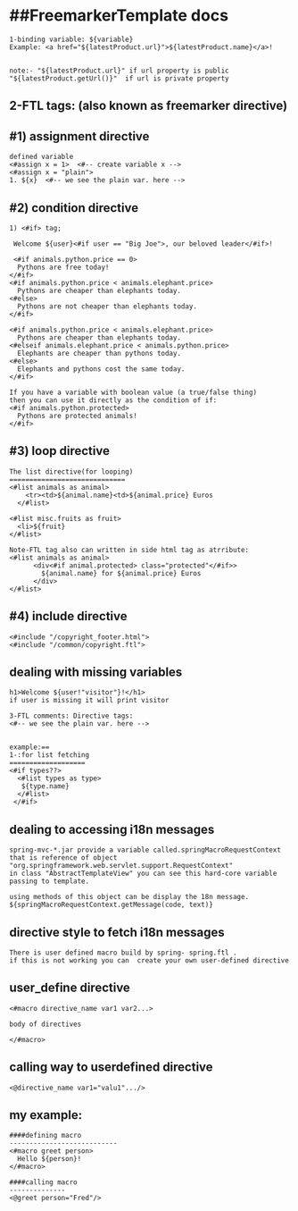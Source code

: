 ##FreemarkerTemplate docs
================================================
	
	1-binding variable: ${variable}
	Example: <a href="${latestProduct.url}">${latestProduct.name}</a>!


	note:- "${latestProduct.url}" if url property is public
	"${latestProduct.getUrl()}"  if url is private property

2-FTL tags: (also known as freemarker directive)
-----------------------------------------------

#1) assignment directive
-----------------------
	
	defined variable
	<#assign x = 1>  <#-- create variable x -->
	<#assign x = "plain">
	1. ${x}  <#-- we see the plain var. here -->


#2) condition directive
---------------------
	1) <#if> tag;

	 Welcome ${user}<#if user == "Big Joe">, our beloved leader</#if>!
	 
	 <#if animals.python.price == 0>
	  Pythons are free today!
	</#if>
	<#if animals.python.price < animals.elephant.price>
	  Pythons are cheaper than elephants today.
	<#else>
	  Pythons are not cheaper than elephants today.
	</#if>
	
	<#if animals.python.price < animals.elephant.price>
	  Pythons are cheaper than elephants today.
	<#elseif animals.elephant.price < animals.python.price>
	  Elephants are cheaper than pythons today.
	<#else>
	  Elephants and pythons cost the same today.
	</#if>

	If you have a variable with boolean value (a true/false thing) 
	then you can use it directly as the condition of if:
	<#if animals.python.protected>
	  Pythons are protected animals!
	</#if>


#3) loop directive
-----------------

	The list directive(for looping)
	=============================
	<#list animals as animal>
	    <tr><td>${animal.name}<td>${animal.price} Euros
	  </#list>
	
	<#list misc.fruits as fruit>
	  <li>${fruit}
	</#list>
	
	Note-FTL tag also can written in side html tag as atrribute:
	<#list animals as animal>
	      <div<#if animal.protected> class="protected"</#if>>
	        ${animal.name} for ${animal.price} Euros
	      </div>
	</#list>
	
	
#4) include directive
-------------------

	<#include "/copyright_footer.html">
	<#include "/common/copyright.ftl">

	
dealing with missing variables
--------------------------------

	h1>Welcome ${user!"visitor"}!</h1>
	if user is missing it will print visitor
	
	3-FTL comments: Directive tags:
	<#-- we see the plain var. here -->
	
	
	example:==
	1-:for list fetching
	===================
	<#if types??>
	  <#list types as type>
	   ${type.name}
	  </#list>
	 </#if>
	 



dealing to accessing i18n messages
-----------------------------------
	spring-mvc-*.jar provide a variable called.springMacroRequestContext
	that is reference of object "org.springframework.web.servlet.support.RequestContext"
	in class "AbstractTemplateView" you can see this hard-core variable passing to template.
	
	using methods of this object can be display the 18n message.
	${springMacroRequestContext.getMessage(code, text)}

directive style to fetch i18n messages
---------------------------------------
	There is user defined macro build by spring- spring.ftl .
	if this is not working you can  create your own user-defined directive

user_define directive
---------------------------
	<#macro directive_name var1 var2...>
	
	body of directives
	
	</#macro>


calling way to userdefined directive
-------------------------------------
	<@directive_name var1="valu1".../>




my example:
-----------
	####defining macro
	---------------------------
	<#macro greet person>
	  Hello ${person}!
	</#macro>

	####calling macro
	--------------
	<@greet person="Fred"/> 











